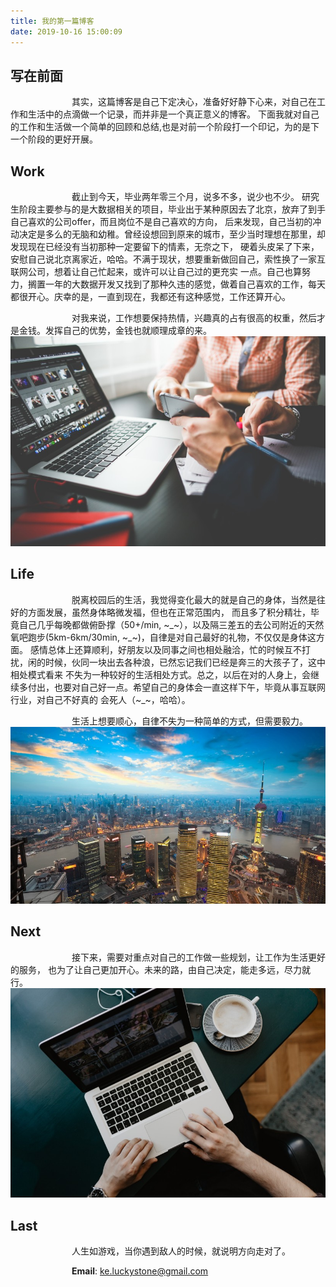 ```yaml
---
title: 我的第一篇博客
date: 2019-10-16 15:00:09
---
```

## **写在前面**
&emsp;&emsp;&emsp;&emsp;&emsp;&emsp;&emsp;其实，这篇博客是自己下定决心，准备好好静下心来，对自己在工作和生活中的点滴做一个记录，而并非是一个真正意义的博客。
下面我就对自己的工作和生活做一个简单的回顾和总结,也是对前一个阶段打一个印记，为的是下一个阶段的更好开展。  

## **Work**
&emsp;&emsp;&emsp;&emsp;&emsp;&emsp;&emsp;截止到今天，毕业两年零三个月，说多不多，说少也不少。
研究生阶段主要参与的是大数据相关的项目，毕业出于某种原因去了北京，放弃了到手自己喜欢的公司offer，而且岗位不是自己喜欢的方向，
后来发现，自己当初的冲动决定是多么的无脑和幼稚。曾经设想回到原来的城市，至少当时理想在那里，却发现现在已经没有当初那种一定要留下的情素，无奈之下，
硬着头皮呆了下来，安慰自己说北京离家近，哈哈。不满于现状，想要重新做回自己，索性换了一家互联网公司，想着让自己忙起来，或许可以让自己过的更充实
一点。自己也算努力，搁置一年的大数据开发又找到了那种久违的感觉，做着自己喜欢的工作，每天都很开心。庆幸的是，一直到现在，我都还有这种感觉，工作还算开心。

&emsp;&emsp;&emsp;&emsp;&emsp;&emsp;&emsp;对我来说，工作想要保持热情，兴趣真的占有很高的权重，然后才是金钱。发挥自己的优势，金钱也就顺理成章的来。
![work](../assets/images/work.jpg)  

## **Life**
&emsp;&emsp;&emsp;&emsp;&emsp;&emsp;&emsp;脱离校园后的生活，我觉得变化最大的就是自己的身体，当然是往好的方面发展，虽然身体略微发福，但也在正常范围内，
而且多了积分精壮，毕竟自己几乎每晚都做俯卧撑（50+/min, ~_~），以及隔三差五的去公司附近的天然氧吧跑步(5km-6km/30min, ~_~)，自律是对自己最好的礼物，不仅仅是身体这方面。
感情总体上还算顺利，好朋友以及同事之间也相处融洽，忙的时候互不打扰，闲的时候，伙同一块出去各种浪，已然忘记我们已经是奔三的大孩子了，这中相处模式看来
不失为一种较好的生活相处方式。总之，以后在对的人身上，会继续多付出，也要对自己好一点。希望自己的身体会一直这样下午，毕竟从事互联网行业，对自己不好真的
会死人（~_~，哈哈）。

&emsp;&emsp;&emsp;&emsp;&emsp;&emsp;&emsp;生活上想要顺心，自律不失为一种简单的方式，但需要毅力。
![life](../assets/images/life.jpg) 

## **Next**
&emsp;&emsp;&emsp;&emsp;&emsp;&emsp;&emsp;接下来，需要对重点对自己的工作做一些规划，让工作为生活更好的服务，
也为了让自己更加开心。未来的路，由自己决定，能走多远，尽力就行。
![next](../assets/images/plan.jpg) 

## **Last**
&emsp;&emsp;&emsp;&emsp;&emsp;&emsp;&emsp;人生如游戏，当你遇到敌人的时候，就说明方向走对了。

&emsp;&emsp;&emsp;&emsp;&emsp;&emsp;&emsp;**Email**: ke.luckystone@gmail.com

